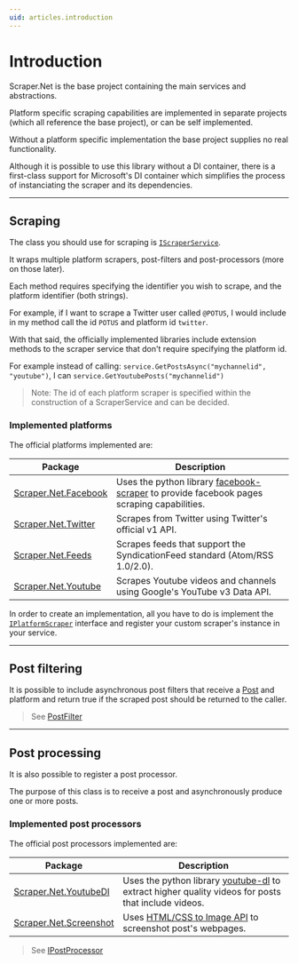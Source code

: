 ```yaml
---
uid: articles.introduction
---
```


# Introduction

Scraper.Net is the base project containing the main services and abstractions.

Platform specific scraping capabilities are implemented in separate projects (which all reference the base project), or can be self implemented.

Without a platform specific implementation the base project supplies no real functionality.

Although it is possible to use this library without a DI container, there is a first-class support for Microsoft's DI container which simplifies the process of instanciating the scraper and its dependencies.

***

## Scraping

The class you should use for scraping is [`IScraperService`](xref:Scraper.Net.IScraperService).

It wraps multiple platform scrapers, post-filters and post-processors (more on those later).

Each method requires specifying the identifier you wish to scrape, and the platform identifier (both strings).

For example, if I want to scrape a Twitter user called `@POTUS`, I would include in my method call the id `POTUS` and platform id `twitter`.

With that said, the officially implemented libraries include extension methods to the scraper service that don't require specifying the platform id.

For example instead of calling: `service.GetPostsAsync("mychannelid", "youtube")`, I can `service.GetYoutubePosts("mychannelid")`

> Note: The id of each platform scraper is specified within the construction of a ScraperService and can be decided.

### Implemented platforms

The official platforms implemented are:

| Package                                                                     	| Description                                                                                                                              	|
|-----------------------------------------------------------------------------	|------------------------------------------------------------------------------------------------------------------------------------------	|
| [Scraper.Net.Facebook](https://www.nuget.org/packages/Scraper.Net.Facebook) 	| Uses the python library [facebook-scraper](https://github.com/kevinzg/facebook-scraper) to provide facebook pages scraping capabilities. 	|
| [Scraper.Net.Twitter](https://www.nuget.org/packages/Scraper.Net.Twitter)   	| Scrapes from Twitter using Twitter's official v1 API.                                                                                    	|
| [Scraper.Net.Feeds](https://www.nuget.org/packages/Scraper.Net.Feeds)       	| Scrapes feeds that support the SyndicationFeed standard (Atom/RSS 1.0/2.0).                                                              	|
| [Scraper.Net.Youtube](https://www.nuget.org/packages/Scraper.Net.Youtube)   	| Scrapes Youtube videos and channels using Google's YouTube v3 Data API.                                                                  	|



In order to create an implementation, all you have to do is implement the [`IPlatformScraper`](xref:Scraper.Net.IPlatformScraper) interface and register your custom scraper's instance in your service.

***

## Post filtering

It is possible to include asynchronous post filters that receive a [Post](xref:Scraper.Net.Post) and platform and return true if the scraped post should be returned to the caller.

> See [PostFilter](xref:Scraper.Net.PostFilter)

***

## Post processing

It is also possible to register a post processor.

The purpose of this class is to receive a post and asynchronously produce one or more posts.

### Implemented post processors

The official post processors implemented are:

| Package                                                                         	| Description                                                                                                                                  	|
|---------------------------------------------------------------------------------	|----------------------------------------------------------------------------------------------------------------------------------------------	|
| [Scraper.Net.YoutubeDl](https://www.nuget.org/packages/Scraper.Net.YoutubeDl)   	| Uses the python library [youtube-dl](https://github.com/ytdl-org/youtube-dl) to extract higher quality videos for posts that include videos. 	|
| [Scraper.Net.Screenshot](https://www.nuget.org/packages/Scraper.Net.Screenshot) 	| Uses [HTML/CSS to Image API](https://htmlcsstoimage.com/) to screenshot post's webpages.                                                     	|

> See [IPostProcessor](xref:Scraper.Net.IPostProcessor)


